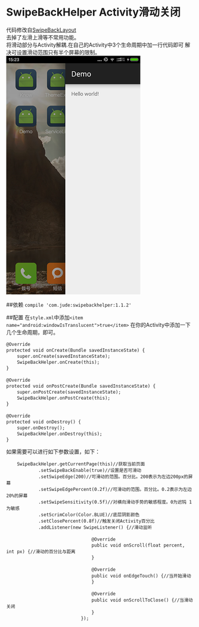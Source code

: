 # SwipeBackHelper  Activity滑动关闭
代码修改自[SwipeBackLayout](https://github.com/ikew0ng/SwipeBackLayout)  
去掉了左滑上滑等不常用功能。  
将滑动部分与Activity解耦.在自己的Activity中3个生命周期中加一行代码即可
解决可设置滑动范围只有半个屏幕的限制。   
![swipeback.png](swipeback.png)

##依赖
`compile 'com.jude:swipebackhelper:1.1.2'`

##配置
在`style.xml`中添加`<item name="android:windowIsTranslucent">true</item>`
在你的Activity中添加一下几个生命周期，即可。

    @Override
    protected void onCreate(Bundle savedInstanceState) {
        super.onCreate(savedInstanceState);
        SwipeBackHelper.onCreate(this);
    }

    @Override
    protected void onPostCreate(Bundle savedInstanceState) {
        super.onPostCreate(savedInstanceState);
        SwipeBackHelper.onPostCreate(this);
    }

    @Override
    protected void onDestroy() {
        super.onDestroy();
        SwipeBackHelper.onDestroy(this);
    }

如果需要可以进行如下参数设置，如下：

        SwipeBackHelper.getCurrentPage(this)//获取当前页面
                .setSwipeBackEnable(true)//设置是否可滑动
                .setSwipeEdge(200)//可滑动的范围。百分比。200表示为左边200px的屏幕
                .setSwipeEdgePercent(0.2f)//可滑动的范围。百分比。0.2表示为左边20%的屏幕
                .setSwipeSensitivity(0.5f)//对横向滑动手势的敏感程度。0为迟钝 1为敏感
                .setScrimColor(Color.BLUE)//底层阴影颜色
                .setClosePercent(0.8f)//触发关闭Activity百分比
                .addListener(new SwipeListener() {//滑动监听

                                    @Override
                                    public void onScroll(float percent, int px) {//滑动的百分比与距离
                                    }

                                    @Override
                                    public void onEdgeTouch() {//当开始滑动
                                    }

                                    @Override
                                    public void onScrollToClose() {//当滑动关闭
                                    }
                                });

